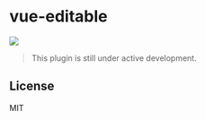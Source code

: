 # vue-editable

[![](https://img.shields.io/badge/vue-2.x-brightgreen.svg)](https://vuejs.org)

> This plugin is still under active development. 

## License

MIT